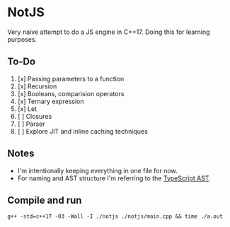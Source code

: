 # NotJS

Very naive attempt to do a JS engine in C++17. Doing this for learning purposes.

## To-Do

1. [x] Passing parameters to a function
2. [x] Recursion
3. [x] Booleans, comparision operators
4. [x] Ternary expression
5. [x] Let
6. [ ] Closures 
7. [ ] Parser
8. [ ] Explore JIT and inline caching techniques

## Notes

- I'm intentionally keeping everything in one file for now.
- For naming and AST structure I'm referring to the [TypeScript AST](https://ts-ast-viewer.com/).

## Compile and run

```
g++ -std=c++17 -O3 -Wall -I ./notjs ./notjs/main.cpp && time ./a.out
```
